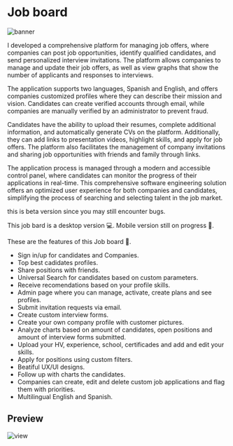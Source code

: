 # Job board


![banner](https://user-images.githubusercontent.com/112887334/227682801-ba7fd65f-6ec9-4bf5-8c7e-079bd267d24e.png)


I developed a comprehensive platform for managing job offers, where companies can post job opportunities, identify qualified candidates, and send personalized interview invitations. The platform allows companies to manage and update their job offers, as well as view graphs that show the number of applicants and responses to interviews.

The application supports two languages, Spanish and English, and offers companies customized profiles where they can describe their mission and vision. Candidates can create verified accounts through email, while companies are manually verified by an administrator to prevent fraud.

Candidates have the ability to upload their resumes, complete additional information, and automatically generate CVs on the platform. Additionally, they can add links to presentation videos, highlight skills, and apply for job offers. The platform also facilitates the management of company invitations and sharing job opportunities with friends and family through links.

The application process is managed through a modern and accessible control panel, where candidates can monitor the progress of their applications in real-time. This comprehensive software engineering solution offers an optimized user experience for both companies and candidates, simplifying the process of searching and selecting talent in the job market.

this is beta version since you may still encounter bugs.

This job bard is a desktop version 💻.
Mobile version still on progress 📱.

These are the features of this Job board 🔎. 

- Sign in/up for candidates and Companies.
- Top best cadidates profiles.
- Share positions with friends.
- Universal Search for candidates based on custom parameters.
- Receive recomendations based on your profile skills.
- Admin page where you can manage, activate, create plans and see profiles.
- Submit invitation requests via email.
- Create custom interview forms.
- Create your own company profile with customer pictures.
- Analyze charts based on amount of candidates, open positions and amount of interview forms submitted.
- Upload your HV, experience, school, certificades and add and edit your skills.
- Apply for positions using custom filters.  
- Beatiful UX/UI designs.
- Follow up with charts the candidates.
- Companies can create, edit and delete custom job applications and flag them with priorities.
- Multilingual English and Spanish. 

## Preview

![view](https://user-images.githubusercontent.com/112887334/227689209-9aa8cf1f-e2d3-4d48-8f1f-500508e09e28.gif)


